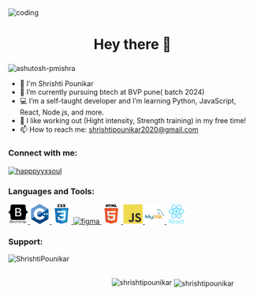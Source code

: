 <img align="center" width="1000" src="https://github.com/ShrishtiPounikar/ShrishtiPounikar/blob/main/internet.gif" alt="coding">

<h1 align="center">Hey there 👋</h1>
<h3 align="center"></h3>
<p align="left"> <img src="https://komarev.com/ghpvc/?username=ashutosh-pmishra&label=Profile%20views&color=0e75b6&style=flat" alt="ashutosh-pmishra" /> </p>


- 🚀 I'm Shrishti Pounikar
- 🌱 I’m currently pursuing btech at BVP pune( batch 2024)
- 💻 I’m a self-taught developer and I’m learning Python, JavaScript, React, Node.js, and more.
- 👀 I like working out (Hight intensity, Strength training) in my free time!
- 📫 How to reach me: shrishtipounikar2020@gmail.com
<h3 align="left">Connect with me:</h3>
<p align="left">
<a href="https://instagram.com/happpyyxsoul" target="blank"><img align="center" src="https://raw.githubusercontent.com/rahuldkjain/github-profile-readme-generator/master/src/images/icons/Social/instagram.svg" alt="happpyyxsoul" height="30" width="40" /></a>
</p>

<h3 align="left">Languages and Tools:</h3>
<p align="left"> <a href="https://getbootstrap.com" target="_blank" rel="noreferrer"> <img src="https://raw.githubusercontent.com/devicons/devicon/master/icons/bootstrap/bootstrap-plain-wordmark.svg" alt="bootstrap" width="40" height="40"/> </a> <a href="https://www.w3schools.com/cpp/" target="_blank" rel="noreferrer"> <img src="https://raw.githubusercontent.com/devicons/devicon/master/icons/cplusplus/cplusplus-original.svg" alt="cplusplus" width="40" height="40"/> </a> <a href="https://www.w3schools.com/css/" target="_blank" rel="noreferrer"> <img src="https://raw.githubusercontent.com/devicons/devicon/master/icons/css3/css3-original-wordmark.svg" alt="css3" width="40" height="40"/> </a> <a href="https://www.figma.com/" target="_blank" rel="noreferrer"> <img src="https://www.vectorlogo.zone/logos/figma/figma-icon.svg" alt="figma" width="40" height="40"/> </a> <a href="https://www.w3.org/html/" target="_blank" rel="noreferrer"> <img src="https://raw.githubusercontent.com/devicons/devicon/master/icons/html5/html5-original-wordmark.svg" alt="html5" width="40" height="40"/> </a> <a href="https://developer.mozilla.org/en-US/docs/Web/JavaScript" target="_blank" rel="noreferrer"> <img src="https://raw.githubusercontent.com/devicons/devicon/master/icons/javascript/javascript-original.svg" alt="javascript" width="40" height="40"/> </a> <a href="https://www.mysql.com/" target="_blank" rel="noreferrer"> <img src="https://raw.githubusercontent.com/devicons/devicon/master/icons/mysql/mysql-original-wordmark.svg" alt="mysql" width="40" height="40"/> </a> <a href="https://reactjs.org/" target="_blank" rel="noreferrer"> <img src="https://raw.githubusercontent.com/devicons/devicon/master/icons/react/react-original-wordmark.svg" alt="react" width="40" height="40"/> </a> </p>

<h3 align="left">Support:</h3>
<p><a href="https://www.buymeacoffee.com/ShrishtiPounikar"> <img align="left" src="https://cdn.buymeacoffee.com/buttons/v2/default-yellow.png" height="50" width="210" alt="ShrishtiPounikar" /></a></p><br><br>

<p><img align="left" src="https://github-readme-stats.vercel.app/api/top-langs?username=shrishtipounikar&show_icons=true&locale=en&layout=compact" alt="shrishtipounikar" /></p>

<p>&nbsp;<img align="center" src="https://github-readme-stats.vercel.app/api?username=shrishtipounikar&show_icons=true&locale=en" alt="shrishtipounikar" /></p>
